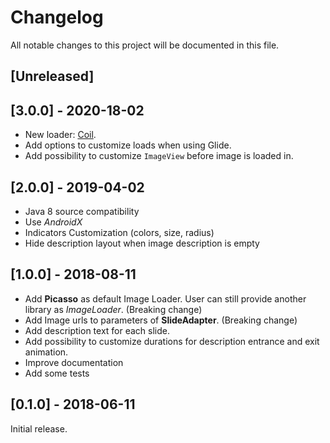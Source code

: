 # Changelog
All notable changes to this project will be documented in this file.

## [Unreleased]

## [3.0.0] - 2020-18-02

- New loader: [Coil](https://github.com/coil-kt/coil).
- Add options to customize loads when using Glide.
- Add possibility to customize `ImageView` before image is loaded in.

## [2.0.0] - 2019-04-02

- Java 8 source compatibility
- Use *AndroidX*
- Indicators Customization (colors, size, radius)
- Hide description layout when image description is empty

## [1.0.0] - 2018-08-11

- Add **Picasso** as default Image Loader. User can still provide another library as *ImageLoader*. (Breaking change)
- Add Image urls to parameters of **SlideAdapter**. (Breaking change)
- Add description text for each slide.
- Add possibility to customize durations for description entrance and exit animation.
- Improve documentation
- Add some tests

## [0.1.0] - 2018-06-11

Initial release.
